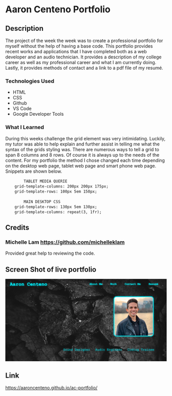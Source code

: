 # Aaron Centeno Portfolio

## Description

The project of the week the week was to create a professional portfolio for myself without the help of having a base code. This portfolio provides recent works and applications that I have completed both as a web developer and an audio technician. It provides a description of my college career as well as my professional career and what I am currently doing. Lastly, it provides methods of contact and a link to a pdf file of my resumé.

### Technologies Used
* HTML
* CSS
* Github
* VS Code
* Google Developer Tools

### What I Learned

During this weeks challenge the grid element was very intimidating. Luckily, my tutor was able to help explain and further assist in telling me what the syntax of the grids styling was. There are numerous ways to tell a grid to span 8 columns and 8 rows. Of course it is always up to the needs of the content. For my portfolio the method I chose changed each time depending on the desktop web page, tablet web page and smart phone web page. Snippets are shown below.
            
            TABLET MEDIA QUERIE
        grid-template-columns: 200px 200px 175px;
        grid-template-rows: 100px 5em 150px;

            MAIN DESKTOP CSS
        grid-template-rows: 130px 5em 130px;
        grid-template-columns: repeat(3, 1fr);


## Credits

### Michelle Lam https://github.com/michelleklam
Provided great help to reviewing the code. 

## Screen Shot of live portfolio

![Screenshot of live portfolio](/assets/images/portfolio-screenshot.png "Live Portfolio")

## Link

https://aaroncenteno.github.io/ac-portfolio/